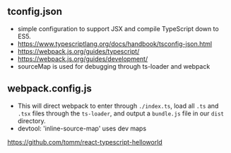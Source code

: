 tconfig.json
------------
- simple configuration to support JSX and compile TypeScript down to ES5.
- https://www.typescriptlang.org/docs/handbook/tsconfig-json.html
- https://webpack.js.org/guides/typescript/
- https://webpack.js.org/guides/development/
- sourceMap is used for debugging through ts-loader and webpack


webpack.config.js
-----------------
- This will direct webpack to enter through `./index.ts`, load all `.ts` and
  `.tsx` files through the `ts-loader`, and output a `bundle.js` file in our
  `dist` directory.
- devtool: 'inline-source-map' uses dev maps

https://github.com/tomm/react-typescript-helloworld
